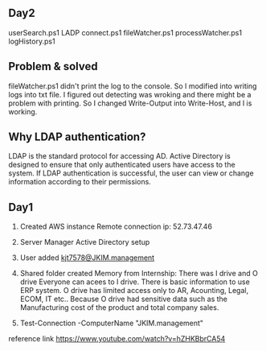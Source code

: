 Day2
----
userSearch.ps1
LADP connect.ps1
fileWatcher.ps1
processWatcher.ps1
logHistory.ps1

Problem & solved
-----------------
fileWatcher.ps1 didn't print the log to the console. So I modified into writing logs into txt file. I figured out detecting was wroking and there might be a problem with printing. So I changed Write-Output into Write-Host, and I is working.


Why LDAP authentication?
----------------------------
LDAP is the standard protocol for accessing AD.
Active Directory is designed to ensure that only authenticated users have access to the system. If LDAP authentication is successful, the user can view or change information according to their permissions.

Day1
----
1) Created AWS instance
Remote connection ip: 52.73.47.46

2) Server Manager
Active Directory setup

3) User added
kjt7578@JKIM.management

4) Shared folder created
Memory from Internship: There was I drive and O drive
Everyone can acees to I drive. There is basic information to use ERP system.
O drive has limited access only to AR, Acounting, Legal, ECOM, IT etc.. Because O drive had sensitive data such as the Manufacturing cost of the product and total company sales.

5) Test-Connection -ComputerName "JKIM.management"

reference link
https://www.youtube.com/watch?v=hZHKBbrCA54
